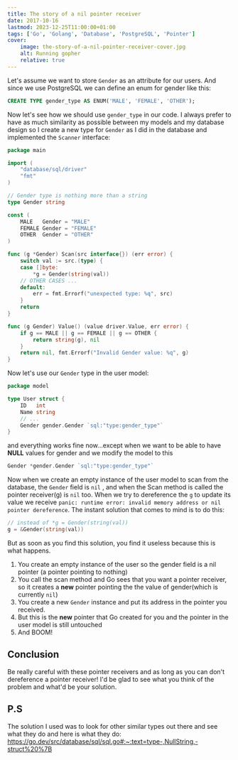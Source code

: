 ```yaml
---
title: The story of a nil pointer receiver
date: 2017-10-16
lastmod: 2023-12-25T11:00:00+01:00
tags: ['Go', 'Golang', 'Database', 'PostgreSQL', 'Pointer']
cover:
    image: the-story-of-a-nil-pointer-receiver-cover.jpg
    alt: Running gopher
    relative: true
---
```


Let's assume we want to store `Gender` as an attribute for our users.
And since we use PostgreSQL we can define an enum for gender like this:

<!--more-->

```sql
CREATE TYPE gender_type AS ENUM('MALE', 'FEMALE', 'OTHER');
```

Now let's see how we should use `gender_type` in our code. I always prefer to have as much similarity as possible between my models and my database design so I create a new type for `Gender` as I did in the database and implemented the `Scanner` interface:

```go
package main

import (
	"database/sql/driver"
	"fmt"
)

// Gender type is nothing more than a string
type Gender string

const (
	MALE   Gender = "MALE"
	FEMALE Gender = "FEMALE"
	OTHER  Gender = "OTHER"
)

func (g *Gender) Scan(src interface{}) (err error) {
	switch val := src.(type) {
	case []byte:
		*g = Gender(string(val))
	// OTHER CASES ...
	default:
		err = fmt.Errorf("unexpected type: %q", src)
	}
	return
}

func (g Gender) Value() (value driver.Value, err error) {
	if g == MALE || g == FEMALE || g == OTHER {
		return string(g), nil
	}
	return nil, fmt.Errorf("Invalid Gender value: %q", g)
}

```

Now let's use our `Gender` type in the user model:

```go
package model

type User struct {
	ID   int
	Name string
	// ...
	Gender gender.Gender `sql:"type:gender_type"`
}
```

and everything works fine now…except when we want to be able to have **NULL** values for gender and we modify the model to this

```go
Gender *gender.Gender `sql:"type:gender_type"`
```

Now when we create an empty instance of the user model to scan from the database, the `Gender` field is `nil` , and when the Scan method is called the pointer receiver(g) is `nil` too. When we try to dereference the `g` to update its value we receive `panic: runtime error: invalid memory address or nil pointer dereference`.
The instant solution that comes to mind is to do this:

```go
// instead of *g = Gender(string(val))
g = &Gender(string(val))
```

But as soon as you find this solution, you find it useless because this is what happens.

1. You create an empty instance of the user so the gender field is a nil pointer (a pointer pointing to nothing)
2. You call the scan method and Go sees that you want a pointer receiver, so it creates a **new** pointer pointing the the value of gender(which is currently `nil`)
3. You create a new `Gender` instance and put its address in the pointer you received.
4. But this is the **new** pointer that Go created for you and the pointer in the user model is still untouched
5. And BOOM!

## Conclusion

Be really careful with these pointer receivers and as long as you can don't dereference a pointer receiver!
I'd be glad to see what you think of the problem and what'd be your solution.

## P.S

The solution I used was to look for other similar types out there and see what they do and here is what they do:
<https://go.dev/src/database/sql/sql.go#:~:text=type-,NullString,-struct%20%7B>
